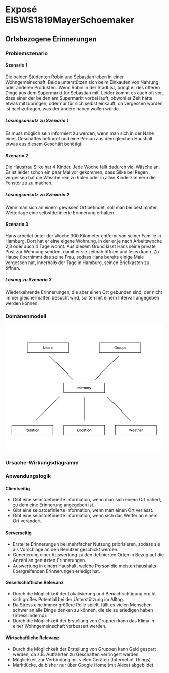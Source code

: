 # Exposé EISWS1819MayerSchoemaker

 

## Ortsbezogene Erinnerungen

### Problemszenario

#### Szenario 1

Die beiden Studenten Robin und Sebastian leben in einer Wohngemeinschaft. Beide unterstützen sich beim Einkaufen von Nahrung oder anderen Produkten. Wenn Robin in der Stadt ist, bringt er des öfteren Dinge aus dem Supermarkt für Sebastian mit. Leider kommt es auch oft vor, dass einer der beiden am Supermarkt vorbei läuft, obwohl er Zeit hätte etwas mitzubringen, oder nur für sich selbst einkauft, da vergessen worden ist nachzufragen, was der andere haben wollen würde.

##### Lösungsansatz zu Szenario 1

Es muss möglich sein informiert zu werden, wenn man sich in der Nähe eines Geschäftes befindet und eine Person aus dem gleichen Haushalt etwas aus diesem Geschäft benötigt. 

#### Szenario 2 

Die Hausfrau Silke hat 4 Kinder. Jede Woche fällt dadurch viel Wäsche an. Es ist leider schon ein paar Mal vor gekommen, dass Silke bei Regen vergessen hat die Wäsche rein zu holen oder in allen Kinderzimmern die Fenster zu zu machen.

##### Lösungsansatz zu Szenario 2

Wenn man sich an einem gewissen Ort befindet, soll man bei bestimmter Wetterlage eine selbstdefinierte Erinnerung erhalten.

#### Szenario 3

Hans arbeitet unter der Woche 300 Kilometer entfernt von seiner Familie in Hamburg. Dort hat er eine eigene Wohnung, in der er je nach Arbeitswoche 2,3 oder auch 4 Tage wohnt. Aus diesem Grund lässt Hans seine private Post zur Wohnung senden, damit er sie zeitnah öffnen und lesen kann. Zu Hause übernimmt das seine Frau, sodass Hans bereits einige Male vergessen hat, innerhalb der Tage in Hamburg, seinen Briefkasten zu öffnen. 

##### Lösung zu Szenario 3 

Wiederkehrende Erinnerungen, die aber einen Ort gebunden sind, der nicht immer gleichermaßen besucht wird, sollten mit einem Intervall angegeben werden können.



### Domänenmodell

 ![domaenenmodell](domaenenmodell.png)

### Ursache-Wirkungsdiagramm

 

### Anwendungslogik

#### Clientseitig

- Gibt eine selbstdefinierte Information, wenn man sich einem Ort nähert, zu dem eine Erinnerung angegeben ist.
- Gibt eine selbstdefinierte Information, wenn man einen Ort verlässt.
- Gibt eine selbstdefinierte Information, wenn sich das Wetter an einem Ort verändert. 

#### Serverseitig

- Erstellte Erinnerungen bei mehrfacher Nutzung priorisieren, sodass sie als Vorschläge an den Benutzer geschickt werden.
- Generierung einer Auswertung zu den definierten Orten in Bezug auf die Anzahl an genutzten Erinnerungen.
- Auswertung in einem Haushalt, welche Person die meisten haushalts-übergreifenden Erinnerungen erledigt hat.

#### Gesellschaftliche Relevanz

- Durch die Möglichkeit der Lokalisierung und Benachrichtigung ergibt sich großes Potential bei der Unterstützung im Alltag.
- Da Stress eine immer größere Rolle spielt, fällt es vielen Menschen schwer an alle Dinge denken zu können, die sie zu erledigen haben (Stresslindernd).
- Durch die Möglichkeit der Erstellung von Gruppen kann das Klima in einer Wohngemeinschaft verbessert werden.

#### Wirtschaftliche Relevanz

- Durch die Möglichkeit der Erstellung von Gruppen kann Geld gespart werden, da z.B. Autfahrten zu Geschäften verringert werden.
- Möglichkeit zur Verbindung mit vielen Geräten (Internet of Things)
- Marktlücke, da bisher nur über Google Home (mit Alexa) abgebildet.